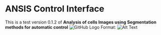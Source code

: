 # ANSIS Control Interface
This is a test version 0.1.2 of **Analysis of cells Images using Segmentation methods for automatic control**
![GitHub Logo](/scr/ima1.png)
Format: ![Alt Text](url)
